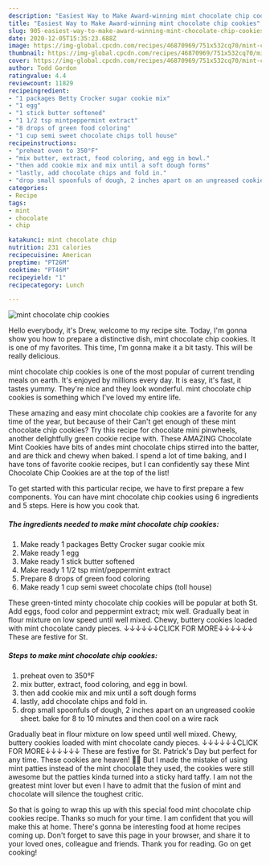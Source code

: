 ```yaml
---
description: "Easiest Way to Make Award-winning mint chocolate chip cookies"
title: "Easiest Way to Make Award-winning mint chocolate chip cookies"
slug: 905-easiest-way-to-make-award-winning-mint-chocolate-chip-cookies
date: 2020-12-05T15:35:23.688Z
image: https://img-global.cpcdn.com/recipes/46870969/751x532cq70/mint-chocolate-chip-cookies-recipe-main-photo.jpg
thumbnail: https://img-global.cpcdn.com/recipes/46870969/751x532cq70/mint-chocolate-chip-cookies-recipe-main-photo.jpg
cover: https://img-global.cpcdn.com/recipes/46870969/751x532cq70/mint-chocolate-chip-cookies-recipe-main-photo.jpg
author: Todd Gordon
ratingvalue: 4.4
reviewcount: 11829
recipeingredient:
- "1 packages Betty Crocker sugar cookie mix"
- "1 egg"
- "1 stick butter softened"
- "1 1/2 tsp mintpeppermint extract"
- "8 drops of green food coloring"
- "1 cup semi sweet chocolate chips toll house"
recipeinstructions:
- "preheat oven to 350°F"
- "mix butter, extract, food coloring, and egg in bowl."
- "then add cookie mix and mix until a soft dough forms"
- "lastly, add chocolate chips and fold in."
- "drop small spoonfuls of dough, 2 inches apart on an ungreased cookie sheet. bake for 8 to 10 minutes and then cool on a wire rack"
categories:
- Recipe
tags:
- mint
- chocolate
- chip

katakunci: mint chocolate chip 
nutrition: 231 calories
recipecuisine: American
preptime: "PT26M"
cooktime: "PT46M"
recipeyield: "1"
recipecategory: Lunch

---
```



![mint chocolate chip cookies](https://img-global.cpcdn.com/recipes/46870969/751x532cq70/mint-chocolate-chip-cookies-recipe-main-photo.jpg)

Hello everybody, it's Drew, welcome to my recipe site. Today, I'm gonna show you how to prepare a distinctive dish, mint chocolate chip cookies. It is one of my favorites. This time, I'm gonna make it a bit tasty. This will be really delicious.

mint chocolate chip cookies is one of the most popular of current trending meals on earth. It's enjoyed by millions every day. It is easy, it's fast, it tastes yummy. They're nice and they look wonderful. mint chocolate chip cookies is something which I've loved my entire life.

These amazing and easy mint chocolate chip cookies are a favorite for any time of the year, but because of their Can&#39;t get enough of these mint chocolate chip cookies? Try this recipe for chocolate mini pinwheels, another delightfully green cookie recipe with. These AMAZING Chocolate Mint Cookies have bits of andes mint chocolate chips stirred into the batter, and are thick and chewy when baked. I spend a lot of time baking, and I have tons of favorite cookie recipes, but I can confidently say these Mint Chocolate Chip Cookies are at the top of the list!


To get started with this particular recipe, we have to first prepare a few components. You can have mint chocolate chip cookies using 6 ingredients and 5 steps. Here is how you cook that.

<!--inarticleads1-->

##### The ingredients needed to make mint chocolate chip cookies:

1. Make ready 1 packages Betty Crocker sugar cookie mix
1. Make ready 1 egg
1. Make ready 1 stick butter softened
1. Make ready 1 1/2 tsp mint/peppermint extract
1. Prepare 8 drops of green food coloring
1. Make ready 1 cup semi sweet chocolate chips (toll house)


These green-tinted minty chocolate chip cookies will be popular at both St. Add eggs, food color and peppermint extract; mix well. Gradually beat in flour mixture on low speed until well mixed. Chewy, buttery cookies loaded with mint chocolate candy pieces. ↓↓↓↓↓↓CLICK FOR MORE↓↓↓↓↓↓ These are festive for St. 

<!--inarticleads2-->

##### Steps to make mint chocolate chip cookies:

1. preheat oven to 350°F
1. mix butter, extract, food coloring, and egg in bowl.
1. then add cookie mix and mix until a soft dough forms
1. lastly, add chocolate chips and fold in.
1. drop small spoonfuls of dough, 2 inches apart on an ungreased cookie sheet. bake for 8 to 10 minutes and then cool on a wire rack


Gradually beat in flour mixture on low speed until well mixed. Chewy, buttery cookies loaded with mint chocolate candy pieces. ↓↓↓↓↓↓CLICK FOR MORE↓↓↓↓↓↓ These are festive for St. Patrick&#39;s Day but perfect for any time. These cookies are heaven! 🙌🏻 But I made the mistake of using mint patties instead of the mint chocolate they used, the cookies were still awesome but the patties kinda turned into a sticky hard taffy. I am not the greatest mint lover but even I have to admit that the fusion of mint and chocolate will silence the toughest critic. 

So that is going to wrap this up with this special food mint chocolate chip cookies recipe. Thanks so much for your time. I am confident that you will make this at home. There's gonna be interesting food at home recipes coming up. Don't forget to save this page in your browser, and share it to your loved ones, colleague and friends. Thank you for reading. Go on get cooking!
